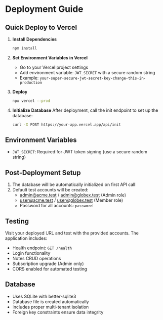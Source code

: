 # Deployment Guide

## Quick Deploy to Vercel

1. **Install Dependencies**
   ```bash
   npm install
   ```

2. **Set Environment Variables in Vercel**
   - Go to your Vercel project settings
   - Add environment variable: `JWT_SECRET` with a secure random string
   - Example: `your-super-secure-jwt-secret-key-change-this-in-production`

3. **Deploy**
   ```bash
   npx vercel --prod
   ```

4. **Initialize Database**
   After deployment, call the init endpoint to set up the database:
   ```bash
   curl -X POST https://your-app.vercel.app/api/init
   ```

## Environment Variables

- `JWT_SECRET`: Required for JWT token signing (use a secure random string)

## Post-Deployment Setup

1. The database will be automatically initialized on first API call
2. Default test accounts will be created:
   - admin@acme.test / admin@globex.test (Admin role)
   - user@acme.test / user@globex.test (Member role)
   - Password for all accounts: `password`

## Testing

Visit your deployed URL and test with the provided accounts. The application includes:
- Health endpoint: `GET /health`
- Login functionality
- Notes CRUD operations
- Subscription upgrade (Admin only)
- CORS enabled for automated testing

## Database

- Uses SQLite with better-sqlite3
- Database file is created automatically
- Includes proper multi-tenant isolation
- Foreign key constraints ensure data integrity
